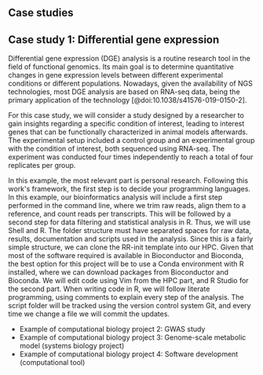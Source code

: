 ## Case studies

## Case study 1: Differential gene expression

Differential gene expression (DGE) analysis is a routine research tool in the field of functional genomics. Its main goal is to determine quantitative changes in gene expression levels between different experimental conditions or different populations. Nowadays, given the availability of NGS technologies, most DGE analysis are based on RNA-seq data, being the primary application of the technology [@doi:10.1038/s41576-019-0150-2]. 

For this case study, we will consider a study designed by a researcher to gain insights regarding a specific condition of interest, leading to interest genes that can be functionally characterized in animal models afterwards. The experimental setup included a control group and an experimental group with the condition of interest, both sequenced using RNA-seq. The experiment was conducted four times independently to reach a total of four replicates per group.

In this example, the most relevant part is personal research. Following this work's framework, the first step is to decide your programming languages. In this example, our bioinformatics analysis will include a first step performed in the command line, where we trim raw reads, align them to a reference, and count reads per transcripts. This will be followed by a second step for data filtering and statistical analysis in R. Thus, we will use Shell and R. The folder structure must have separated spaces for raw data, results, documentation and scripts used in the analysis. Since this is a fairly simple structure, we can clone the RR-init template into our HPC. Given that most of the software required is available in Bioconductor and Bioconda, the best option for this project will be to use a Conda environment with R installed, where we can download packages from Bioconductor and Bioconda.  We will edit code using Vim from the HPC part, and R Studio for the second part. When writing code in R, we will follow literate programming, using comments to explain every step of the analysis. The script folder will be tracked using the version control system Git, and every time we change a file we will commit the updates.

- Example of computational biology project 2: GWAS study
- Example of computational biology project 3: Genome-scale metabolic model (systems biology project)
- Example of computational biology project 4: Software development (computational tool)
